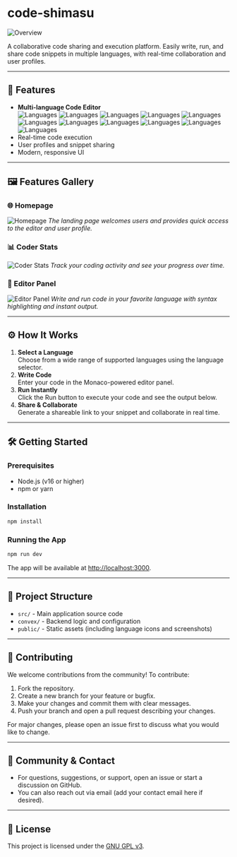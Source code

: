 # code-shimasu

![Overview](public/images/overview.png)

A collaborative code sharing and execution platform. Easily write, run, and share code snippets in multiple languages, with real-time collaboration and user profiles.

---

## 🚀 Features

- **Multi-language Code Editor**  
  ![Languages](public/python.png) ![Languages](public/javascript.png) ![Languages](public/ts.png) ![Languages](public/cpp.png) ![Languages](public/java.png) ![Languages](public/go.png) ![Languages](public/ruby.png) ![Languages](public/rust.png) ![Languages](public/swift.png) ![Languages](public/csharp.png) ![Languages](public/bash.png)
- Real-time code execution
- User profiles and snippet sharing
- Modern, responsive UI

---

## 🖼️ Features Gallery

### 🌐 Homepage
![Homepage](public/images/homepage.png)
*The landing page welcomes users and provides quick access to the editor and user profile.*

### 📊 Coder Stats
![Coder Stats](public/images/coders-stats.png)
*Track your coding activity and see your progress over time.*

### 📝 Editor Panel
![Editor Panel](public/python.png)
*Write and run code in your favorite language with syntax highlighting and instant output.*

---

## ⚙️ How It Works

1. **Select a Language**  
   Choose from a wide range of supported languages using the language selector.
2. **Write Code**  
   Enter your code in the Monaco-powered editor panel.
3. **Run Instantly**  
   Click the Run button to execute your code and see the output below.
4. **Share & Collaborate**  
   Generate a shareable link to your snippet and collaborate in real time.

---

## 🛠️ Getting Started

### Prerequisites
- Node.js (v16 or higher)
- npm or yarn

### Installation
```sh
npm install
```

### Running the App
```sh
npm run dev
```

The app will be available at [http://localhost:3000](http://localhost:3000).

---

## 📁 Project Structure
- `src/` - Main application source code
- `convex/` - Backend logic and configuration
- `public/` - Static assets (including language icons and screenshots)

---

## 🤝 Contributing

We welcome contributions from the community! To contribute:
1. Fork the repository.
2. Create a new branch for your feature or bugfix.
3. Make your changes and commit them with clear messages.
4. Push your branch and open a pull request describing your changes.

For major changes, please open an issue first to discuss what you would like to change.

---

## 💬 Community & Contact

- For questions, suggestions, or support, open an issue or start a discussion on GitHub.
- You can also reach out via email (add your contact email here if desired).

---

## 📜 License
This project is licensed under the [GNU GPL v3](https://www.gnu.org/licenses/gpl-3.0.txt). 